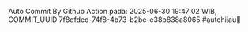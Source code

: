 Auto Commit By Github Action pada: 2025-06-30 19:47:02 WIB, COMMIT_UUID 7f8dfded-74f8-4b73-b2be-e38b838a8065 #autohijau🗿
